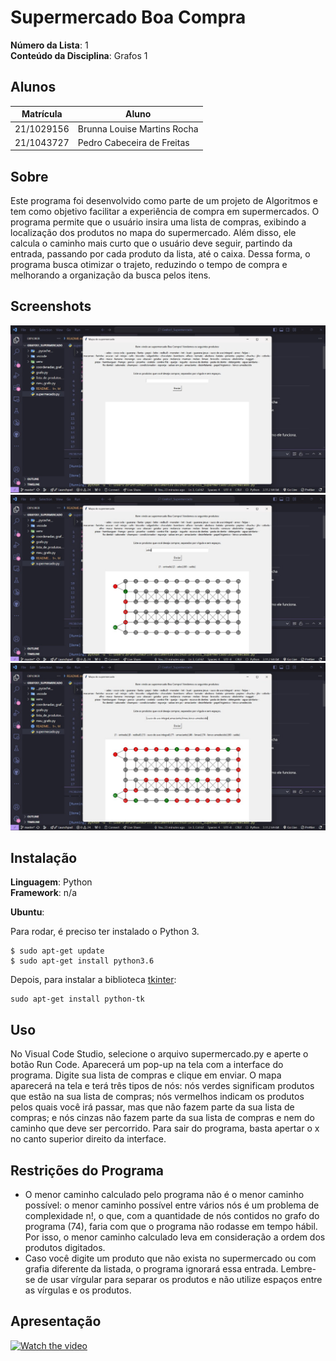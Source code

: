 # Supermercado Boa Compra

**Número da Lista**: 1<br>
**Conteúdo da Disciplina**: Grafos 1<br>

## Alunos
|Matrícula | Aluno |
| -- | -- |
| 21/1029156  |  Brunna Louise Martins Rocha |
| 21/1043727  |  Pedro Cabeceira de Freitas |

## Sobre 
Este programa foi desenvolvido como parte de um projeto de Algoritmos e tem como objetivo facilitar a experiência de compra em supermercados. O programa permite que o usuário insira uma lista de compras, exibindo a localização dos produtos no mapa do supermercado. Além disso, ele calcula o caminho mais curto que o usuário deve seguir, partindo da entrada, passando por cada produto da lista, até o caixa. Dessa forma, o programa busca otimizar o trajeto, reduzindo o tempo de compra e melhorando a organização da busca pelos itens.

## Screenshots

![imagem 1](imgs/interface1.jpg)
![imagem 2](imgs/interface2.jpg)
![imagem 3](imgs/interface3.jpg)


## Instalação 
**Linguagem**: Python<br>
**Framework**: n/a<br>

**Ubuntu**:

Para rodar, é preciso ter instalado o Python 3.

```
$ sudo apt-get update
$ sudo apt-get install python3.6
```

Depois, para instalar a biblioteca [tkinter](https://docs.python.org/pt-br/3/library/tkinter.html#module-tkinter):
```
sudo apt-get install python-tk
```


## Uso 
No Visual Code Studio, selecione o arquivo supermercado.py e aperte o botão Run Code. Aparecerá um pop-up na tela com a interface do programa.
Digite sua lista de compras e clique em enviar. O mapa aparecerá na tela e terá três tipos de nós: nós verdes significam produtos que estão na sua lista de compras; nós vermelhos indicam os produtos pelos quais você irá passar, mas que não fazem parte da sua lista de compras; e nós cinzas não fazem parte da sua lista de compras e nem do caminho que deve ser percorrido.
Para sair do programa, basta apertar o x no canto superior direito da interface.


## Restrições do Programa
- O menor caminho calculado pelo programa não é o menor caminho possível: o menor caminho possível entre vários nós é um problema de complexidade n!, o que, com a quantidade de nós contidos no grafo do programa (74), faria com que o programa não rodasse em tempo hábil. Por isso, o menor caminho calculado leva em consideração a ordem dos produtos digitados.
- Caso você digite um produto que não exista no supermercado ou com grafia diferente da listada, o programa ignorará essa entrada. Lembre-se de usar vírgular para separar os produtos e não utilize espaços entre as vírgulas e os produtos.

## Apresentação

[![Watch the video](https://img.youtube.com/vi/2V84rKEOg68/0.jpg)](https://www.youtube.com/watch?v=2V84rKEOg68)

